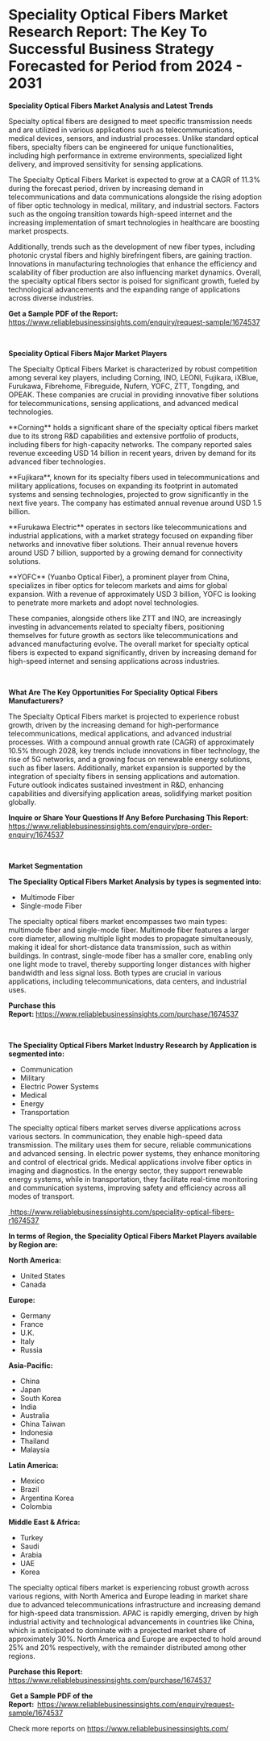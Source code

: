 <p><h1>Speciality Optical Fibers Market Research Report: The Key To Successful Business Strategy Forecasted for Period from 2024 - 2031</h1></p><p><strong>Speciality Optical Fibers Market Analysis and Latest Trends</strong></p>
<p><p>Specialty optical fibers are designed to meet specific transmission needs and are utilized in various applications such as telecommunications, medical devices, sensors, and industrial processes. Unlike standard optical fibers, specialty fibers can be engineered for unique functionalities, including high performance in extreme environments, specialized light delivery, and improved sensitivity for sensing applications. </p><p>The Specialty Optical Fibers Market is expected to grow at a CAGR of 11.3% during the forecast period, driven by increasing demand in telecommunications and data communications alongside the rising adoption of fiber optic technology in medical, military, and industrial sectors. Factors such as the ongoing transition towards high-speed internet and the increasing implementation of smart technologies in healthcare are boosting market prospects. </p><p>Additionally, trends such as the development of new fiber types, including photonic crystal fibers and highly birefringent fibers, are gaining traction. Innovations in manufacturing technologies that enhance the efficiency and scalability of fiber production are also influencing market dynamics. Overall, the specialty optical fibers sector is poised for significant growth, fueled by technological advancements and the expanding range of applications across diverse industries.</p></p>
<p><strong>Get a Sample PDF of the Report:&nbsp;</strong> <a href="https://www.reliablebusinessinsights.com/enquiry/request-sample/1674537?utm_campaign=39&utm_medium=2&utm_source=Github&utm_content=ia&utm_term=28122024&utm_id=speciality-optical-fibers">https://www.reliablebusinessinsights.com/enquiry/request-sample/1674537</a></p>
<p>&nbsp;</p>
<p><strong>Speciality Optical Fibers Major Market Players</strong></p>
<p><p>The Specialty Optical Fibers Market is characterized by robust competition among several key players, including Corning, INO, LEONI, Fujikara, iXBlue, Furukawa, Fibrehome, Fibreguide, Nufern, YOFC, ZTT, Tongding, and OPEAK. These companies are crucial in providing innovative fiber solutions for telecommunications, sensing applications, and advanced medical technologies.</p><p>**Corning** holds a significant share of the specialty optical fibers market due to its strong R&D capabilities and extensive portfolio of products, including fibers for high-capacity networks. The company reported sales revenue exceeding USD 14 billion in recent years, driven by demand for its advanced fiber technologies.</p><p>**Fujikara**, known for its specialty fibers used in telecommunications and military applications, focuses on expanding its footprint in automated systems and sensing technologies, projected to grow significantly in the next five years. The company has estimated annual revenue around USD 1.5 billion.</p><p>**Furukawa Electric** operates in sectors like telecommunications and industrial applications, with a market strategy focused on expanding fiber networks and innovative fiber solutions. Their annual revenue hovers around USD 7 billion, supported by a growing demand for connectivity solutions.</p><p>**YOFC** (Yuanbo Optical Fiber), a prominent player from China, specializes in fiber optics for telecom markets and aims for global expansion. With a revenue of approximately USD 3 billion, YOFC is looking to penetrate more markets and adopt novel technologies.</p><p>These companies, alongside others like ZTT and INO, are increasingly investing in advancements related to specialty fibers, positioning themselves for future growth as sectors like telecommunications and advanced manufacturing evolve. The overall market for specialty optical fibers is expected to expand significantly, driven by increasing demand for high-speed internet and sensing applications across industries.</p></p>
<p>&nbsp;</p>
<p><strong>What Are The Key Opportunities For Speciality Optical Fibers Manufacturers?</strong></p>
<p><p>The Specialty Optical Fibers market is projected to experience robust growth, driven by the increasing demand for high-performance telecommunications, medical applications, and advanced industrial processes. With a compound annual growth rate (CAGR) of approximately 10.5% through 2028, key trends include innovations in fiber technology, the rise of 5G networks, and a growing focus on renewable energy solutions, such as fiber lasers. Additionally, market expansion is supported by the integration of specialty fibers in sensing applications and automation. Future outlook indicates sustained investment in R&D, enhancing capabilities and diversifying application areas, solidifying market position globally.</p></p>
<p><strong>Inquire or Share Your Questions If Any Before Purchasing This Report:</strong> <a href="https://www.reliablebusinessinsights.com/enquiry/pre-order-enquiry/1674537?utm_campaign=39&utm_medium=2&utm_source=Github&utm_content=ia&utm_term=28122024&utm_id=speciality-optical-fibers">https://www.reliablebusinessinsights.com/enquiry/pre-order-enquiry/1674537</a></p>
<p>&nbsp;</p>
<p><strong>Market Segmentation</strong></p>
<p><strong>The Speciality Optical Fibers Market Analysis by types is segmented into:</strong></p>
<p><ul><li>Multimode Fiber</li><li>Single-mode Fiber</li></ul></p>
<p><p>The specialty optical fibers market encompasses two main types: multimode fiber and single-mode fiber. Multimode fiber features a larger core diameter, allowing multiple light modes to propagate simultaneously, making it ideal for short-distance data transmission, such as within buildings. In contrast, single-mode fiber has a smaller core, enabling only one light mode to travel, thereby supporting longer distances with higher bandwidth and less signal loss. Both types are crucial in various applications, including telecommunications, data centers, and industrial uses.</p></p>
<p><strong>Purchase this Report:&nbsp;</strong><a href="https://www.reliablebusinessinsights.com/purchase/1674537?utm_campaign=39&utm_medium=2&utm_source=Github&utm_content=ia&utm_term=28122024&utm_id=speciality-optical-fibers">https://www.reliablebusinessinsights.com/purchase/1674537</a></p>
<p>&nbsp;</p>
<p><strong>The Speciality Optical Fibers Market Industry Research by Application is segmented into:</strong></p>
<p><ul><li>Communication</li><li>Military</li><li>Electric Power Systems</li><li>Medical</li><li>Energy</li><li>Transportation</li></ul></p>
<p><p>The specialty optical fibers market serves diverse applications across various sectors. In communication, they enable high-speed data transmission. The military uses them for secure, reliable communications and advanced sensing. In electric power systems, they enhance monitoring and control of electrical grids. Medical applications involve fiber optics in imaging and diagnostics. In the energy sector, they support renewable energy systems, while in transportation, they facilitate real-time monitoring and communication systems, improving safety and efficiency across all modes of transport.</p></p>
<p><a href="https://www.reliablebusinessinsights.com/speciality-optical-fibers-r1674537?utm_campaign=39&utm_medium=2&utm_source=Github&utm_content=ia&utm_term=28122024&utm_id=speciality-optical-fibers">&nbsp;https://www.reliablebusinessinsights.com/speciality-optical-fibers-r1674537</a></p>
<p><strong>In terms of Region, the Speciality Optical Fibers Market Players available by Region are:</strong></p>
<p>
    <p> <strong> North America: </strong>
        <ul>
            <li>United States</li>
            <li>Canada</li>
        </ul>
        </p> 
    <p> <strong> Europe: </strong>
        <ul>
            <li>Germany</li>
            <li>France</li>
            <li>U.K.</li>
            <li>Italy</li>
            <li>Russia</li>
        </ul>
        </p> 
    <p> <strong> Asia-Pacific: </strong>
        <ul>
            <li>China</li>
            <li>Japan</li>
            <li>South Korea</li>
            <li>India</li>
            <li>Australia</li>
            <li>China Taiwan</li>
            <li>Indonesia</li>
            <li>Thailand</li>
            <li>Malaysia</li>
        </ul>
        </p> 
    <p> <strong> Latin America: </strong>
        <ul>
            <li>Mexico</li>
            <li>Brazil</li>
            <li>Argentina Korea</li>
            <li>Colombia</li>
        </ul>
        </p> 
    <p> <strong> Middle East & Africa: </strong>
        <ul>
            <li>Turkey</li>
            <li>Saudi</li>
            <li>Arabia</li>
            <li>UAE</li>
            <li>Korea</li>
        </ul>
    </p>
    </p>
<p><p>The specialty optical fibers market is experiencing robust growth across various regions, with North America and Europe leading in market share due to advanced telecommunications infrastructure and increasing demand for high-speed data transmission. APAC is rapidly emerging, driven by high industrial activity and technological advancements in countries like China, which is anticipated to dominate with a projected market share of approximately 30%. North America and Europe are expected to hold around 25% and 20% respectively, with the remainder distributed among other regions.</p></p>
<p><strong>Purchase this Report: </strong><a href="https://www.reliablebusinessinsights.com/purchase/1674537?utm_campaign=39&utm_medium=2&utm_source=Github&utm_content=ia&utm_term=28122024&utm_id=speciality-optical-fibers">https://www.reliablebusinessinsights.com/purchase/1674537</a></p>
<p>&nbsp;<strong>Get a Sample PDF of the Report:&nbsp;&nbsp;</strong><a href="https://www.reliablebusinessinsights.com/enquiry/request-sample/1674537?utm_campaign=39&utm_medium=2&utm_source=Github&utm_content=ia&utm_term=28122024&utm_id=speciality-optical-fibers">https://www.reliablebusinessinsights.com/enquiry/request-sample/1674537</a></p>
<p><strong></strong></p>
<p>Check more reports on <a href="https://www.reliablebusinessinsights.com/?utm_campaign=39&utm_medium=2&utm_source=Github&utm_content=ia&utm_term=28122024&utm_id=speciality-optical-fibers">https://www.reliablebusinessinsights.com/</a></p>